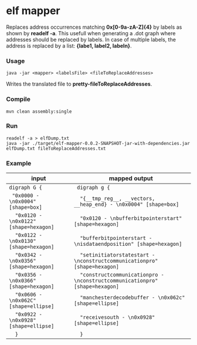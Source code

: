 elf mapper
===========
Replaces address occurrences matching **0x[0-9a-zA-Z]{4}**  by labels as shown by **readelf -a**. This usefull when generating a .dot graph where addresses should be replaced by labels. In case of multiple labels, the address is replaced by a list: **{labe1, label2, labeln}**.

### Usage
    java -jar <mapper> <labelsFile> <fileToReplaceAddresses>
Writes the translated file to **pretty-fileToReplaceAddresses**.
    
### Compile

    mvn clean assembly:single
    
### Run

    readelf -a > elfDump.txt
    java -jar ./target/elf-mapper-0.0.2-SNAPSHOT-jar-with-dependencies.jar elfDump.txt fileToReplaceAddresses.txt

### Example

| input                                    | mapped output                                                             |
|------------------------------------------|----------------------------------------------------------------------------
| ```digraph G {```                            |``` digraph g {``` |
| ```  "0x0000 - \n0x0004" [shape=box] ```     |```  "{__tmp_reg__, __vectors, __heap_end} - \n0x0004" [shape=box]``` |
| ```  "0x0120 - \n0x0122" [shape=hexagon]```  |```  "0x0120 - \nbufferbitpointerstart" [shape=hexagon]``` |
| ```  "0x0122 - \n0x0130" [shape=hexagon]```  |```  "bufferbitpointerstart - \nisdataendposition" [shape=hexagon]``` |
| ```  "0x0342 - \n0x0356" [shape=hexagon]```  |```  "setinitiatorstatestart - \nconstructcommunicationpro" [shape=hexagon]``` |
| ```  "0x0356 - \n0x0366" [shape=hexagon]```  |```  "constructcommunicationpro - \nconstructcommunicationpro" [shape=hexagon]``` |
| ```  "0x0606 - \n0x062C" [shape=ellipse]```  |```  "manchesterdecodebuffer - \n0x062c" [shape=ellipse]``` |
| ```  "0x0922 - \n0x0928" [shape=ellipse]```  |```  "receivesouth - \n0x0928" [shape=ellipse]``` |
| ```  }```  |```  }``` |
